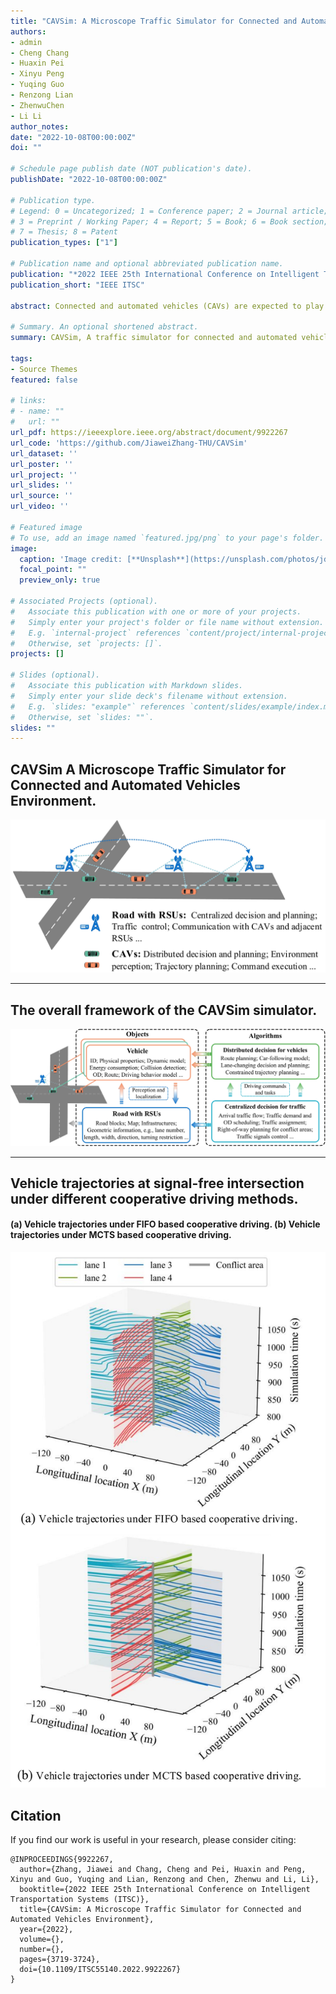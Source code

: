 ```yaml
---
title: "CAVSim: A Microscope Traffic Simulator for Connected and Automated Vehicles Environment"
authors:
- admin
- Cheng Chang
- Huaxin Pei
- Xinyu Peng
- Yuqing Guo
- Renzong Lian
- ZhenwuChen
- Li Li
author_notes:
date: "2022-10-08T00:00:00Z"
doi: ""

# Schedule page publish date (NOT publication's date).
publishDate: "2022-10-08T00:00:00Z"

# Publication type.
# Legend: 0 = Uncategorized; 1 = Conference paper; 2 = Journal article;
# 3 = Preprint / Working Paper; 4 = Report; 5 = Book; 6 = Book section;
# 7 = Thesis; 8 = Patent
publication_types: ["1"]

# Publication name and optional abbreviated publication name.
publication: "*2022 IEEE 25th International Conference on Intelligent Transportation Systems (ITSC)*"
publication_short: "IEEE ITSC"

abstract: Connected and automated vehicles (CAVs) are expected to play a vital role in the next-generation intelligent transportation system. In recent years, researchers have proposed various cooperative driving methods for CAVs' decisions and planning, and there is an urgent need for a suitable and unified traffic simulator to evaluate and test these methods. However, existing traffic simulators have three critical deficiencies for CAV simulation needs: (1) most of them are from the perspective of traffic flow simulation and have strong simplification and assumptions for vehicle modeling; (2) CAVs are different from traditional human-driven vehicles (HVs) and have new properties, which require new driving models; (3) the existing traffic simulators are inconvenient to deploy the emerging cooperative driving methods because their modeling of the traffic system architecture is traditional. In this paper, we introduce CAVSim, a novel microscope traffic simulator for the CAV environment, to address these deficiencies. CAVSim is modularly developed according to the emerging architecture for the CAV environment, emphasizes more detailed driving behaviors of CAVs, and highlights the decision and planning components in the CAV environment. With CAVSim, researchers can quickly deploy decision and planning methods at different levels, evaluate and test their performance, and explore their impact on the traffic flow in the CAV environment.

# Summary. An optional shortened abstract.
summary: CAVSim, A traffic simulator for connected and automated vehicles (CAVs).

tags:
- Source Themes
featured: false

# links:
# - name: ""
#   url: ""
url_pdf: https://ieeexplore.ieee.org/abstract/document/9922267
url_code: 'https://github.com/JiaweiZhang-THU/CAVSim'
url_dataset: ''
url_poster: ''
url_project: ''
url_slides: ''
url_source: ''
url_video: ''

# Featured image
# To use, add an image named `featured.jpg/png` to your page's folder. 
image:
  caption: 'Image credit: [**Unsplash**](https://unsplash.com/photos/jdD8gXaTZsc)'
  focal_point: ""
  preview_only: true

# Associated Projects (optional).
#   Associate this publication with one or more of your projects.
#   Simply enter your project's folder or file name without extension.
#   E.g. `internal-project` references `content/project/internal-project/index.md`.
#   Otherwise, set `projects: []`.
projects: []

# Slides (optional).
#   Associate this publication with Markdown slides.
#   Simply enter your slide deck's filename without extension.
#   E.g. `slides: "example"` references `content/slides/example/index.md`.
#   Otherwise, set `slides: ""`.
slides: ""
---
```


## CAVSim A Microscope Traffic Simulator for Connected and Automated Vehicles Environment.
![avatar](./Fig1.jpg)

---
## The overall framework of the CAVSim simulator.
![avatar](./Fig2.jpg)

---
##  Vehicle trajectories at signal-free intersection under different cooperative driving methods.
#### (a) Vehicle trajectories under FIFO based cooperative driving. (b) Vehicle trajectories under MCTS based cooperative driving.

![avatar](./Fig5.jpg)




## Citation
If you find our work is useful in your research, please consider citing:
```
@INPROCEEDINGS{9922267,
  author={Zhang, Jiawei and Chang, Cheng and Pei, Huaxin and Peng, Xinyu and Guo, Yuqing and Lian, Renzong and Chen, Zhenwu and Li, Li},
  booktitle={2022 IEEE 25th International Conference on Intelligent Transportation Systems (ITSC)}, 
  title={CAVSim: A Microscope Traffic Simulator for Connected and Automated Vehicles Environment}, 
  year={2022},
  volume={},
  number={},
  pages={3719-3724},
  doi={10.1109/ITSC55140.2022.9922267}
}

```

